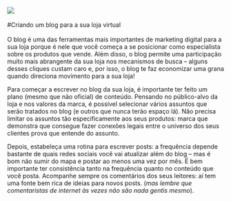 ![](http://minestore-blog.s3.amazonaws.com/wp-content/uploads/2014/06/images_posts-70-1000x600.png)
<br>
<br>
#Criando um blog para a sua loja virtual
<br>
<br>
O blog é uma das ferramentas mais importantes de marketing digital para a sua loja porque é nele que você começa a se posicionar como especialista sobre os produtos que vende. Além disso, o blog permite uma participação muito mais abrangente da sua loja nos mecanismos de busca – alguns desses cliques custam caro e, por isso, o blog te faz economizar uma grana quando direciona movimento para a sua loja!

Para começar a escrever no blog da sua loja, é importante ter feito um plano (mesmo que não oficial) de conteúdo. Pensando no público-alvo da loja e nos valores da marca, é possível selecionar vários assuntos que serão tratados no blog (e outros que nunca terão espaço lá). Não precisa limitar os assuntos tão especificamente aos seus produtos: marca que demonstra que consegue fazer conexões legais entre o universo dos seus clientes prova que entende do assunto.

Depois, estabeleça uma rotina para escrever posts: a frequência depende bastante de quais redes sociais você vai atualizar além do blog – mas é bom não sumir do mapa e postar ao menos uma vez por mês. É bem importante ter consistência tanto na frequência quanto no conteúdo que você posta. Acompanhe sempre os comentários dos seus leitores: aí tem uma fonte bem rica de ideias para novos posts. (*mas lembre que comentaristas de internet às vezes não são nada gentis mesmo*).
